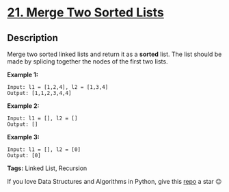 # [21. Merge Two Sorted Lists][title]

## Description

Merge two sorted linked lists and return it as a **sorted** list. The list should be made by splicing together the nodes of the first two lists.

**Example 1:**
```text
Input: l1 = [1,2,4], l2 = [1,3,4]
Output: [1,1,2,3,4,4]
```

**Example 2:**
```text
Input: l1 = [], l2 = []
Output: []
```

**Example 3:**
```text
Input: l1 = [], l2 = [0]
Output: [0]
```

**Tags:** Linked List, Recursion

If you love Data Structures and Algorithms in Python, give this [repo][me] a star :wink:

[title]: https://leetcode.com/problems/merge-two-sorted-lists/
[me]: https://github.com/bumblebee211196/awesome-python-leetcode
